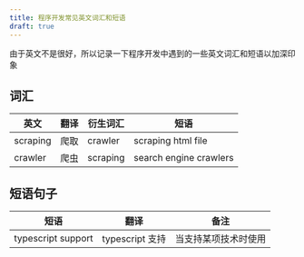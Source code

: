 ```yaml
---
title: 程序开发常见英文词汇和短语
draft: true
---
```


由于英文不是很好，所以记录一下程序开发中遇到的一些英文词汇和短语以加深印象

<!--truncate-->

## 词汇

| 英文     | 翻译 | 衍生词汇 | 短语                   |
| -------- | ---- | -------- | ---------------------- |
| scraping | 爬取 | crawler  | scraping html file     |
| crawler  | 爬虫 | scraping | search engine crawlers |

## 短语句子

| 短语               | 翻译            | 备注             |
| ------------------ | --------------- | -------------------- |
| typescript support | typescript 支持 | 当支持某项技术时使用 |
